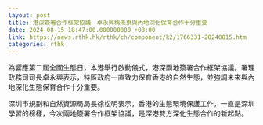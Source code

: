 ```yaml
---
layout: post
title: 港深簽署合作框架協議　卓永興稱未來與內地深化保育合作十分重要
date: 2024-08-15 18:47:00.000000000 +08:00
link: https://news.rthk.hk/rthk/ch/component/k2/1766331-20240815.htm
categories: rthk
---
```


為響應第二屆全國生態日，本港舉行啟動儀式，港深兩地簽署合作框架協議。署理政務司司長卓永興表示，特區政府一直致力保育香港的自然生態，並強調未來與內地深化生態保育合作十分重要。

深圳市規劃和自然資源局局長徐松明表示，香港的生態環境保護工作，一直是深圳學習的榜樣，今次兩地簽署合作框架協議，是深港雙方深化生態合作的新起點。
